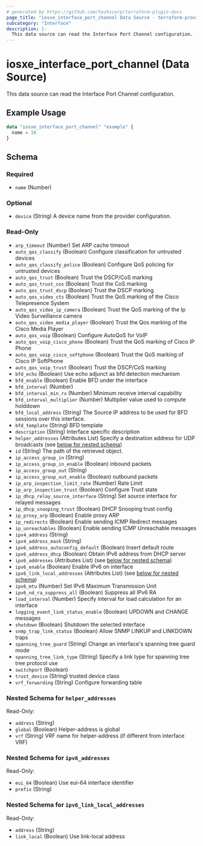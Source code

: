 ```yaml
---
# generated by https://github.com/hashicorp/terraform-plugin-docs
page_title: "iosxe_interface_port_channel Data Source - terraform-provider-iosxe"
subcategory: "Interface"
description: |-
  This data source can read the Interface Port Channel configuration.
---
```


# iosxe_interface_port_channel (Data Source)

This data source can read the Interface Port Channel configuration.

## Example Usage

```terraform
data "iosxe_interface_port_channel" "example" {
  name = 10
}
```

<!-- schema generated by tfplugindocs -->
## Schema

### Required

- `name` (Number)

### Optional

- `device` (String) A device name from the provider configuration.

### Read-Only

- `arp_timeout` (Number) Set ARP cache timeout
- `auto_qos_classify` (Boolean) Configure classification for untrusted devices
- `auto_qos_classify_police` (Boolean) Configure QoS policing for untrusted devices
- `auto_qos_trust` (Boolean) Trust the DSCP/CoS marking
- `auto_qos_trust_cos` (Boolean) Trust the CoS marking
- `auto_qos_trust_dscp` (Boolean) Trust the DSCP marking
- `auto_qos_video_cts` (Boolean) Trust the QoS marking of the Cisco Telepresence System
- `auto_qos_video_ip_camera` (Boolean) Trust the QoS marking of the Ip Video Surveillance camera
- `auto_qos_video_media_player` (Boolean) Trust the Qos marking of the Cisco Media Player
- `auto_qos_voip` (Boolean) Configure AutoQoS for VoIP
- `auto_qos_voip_cisco_phone` (Boolean) Trust the QoS marking of Cisco IP Phone
- `auto_qos_voip_cisco_softphone` (Boolean) Trust the QoS marking of Cisco IP SoftPhone
- `auto_qos_voip_trust` (Boolean) Trust the DSCP/CoS marking
- `bfd_echo` (Boolean) Use echo adjunct as bfd detection mechanism
- `bfd_enable` (Boolean) Enable BFD under the interface
- `bfd_interval` (Number)
- `bfd_interval_min_rx` (Number) Minimum receive interval capability
- `bfd_interval_multiplier` (Number) Multiplier value used to compute holddown
- `bfd_local_address` (String) The Source IP address to be used for BFD sessions over this interface.
- `bfd_template` (String) BFD template
- `description` (String) Interface specific description
- `helper_addresses` (Attributes List) Specify a destination address for UDP broadcasts (see [below for nested schema](#nestedatt--helper_addresses))
- `id` (String) The path of the retrieved object.
- `ip_access_group_in` (String)
- `ip_access_group_in_enable` (Boolean) inbound packets
- `ip_access_group_out` (String)
- `ip_access_group_out_enable` (Boolean) outbound packets
- `ip_arp_inspection_limit_rate` (Number) Rate Limit
- `ip_arp_inspection_trust` (Boolean) Configure Trust state
- `ip_dhcp_relay_source_interface` (String) Set source interface for relayed messages
- `ip_dhcp_snooping_trust` (Boolean) DHCP Snooping trust config
- `ip_proxy_arp` (Boolean) Enable proxy ARP
- `ip_redirects` (Boolean) Enable sending ICMP Redirect messages
- `ip_unreachables` (Boolean) Enable sending ICMP Unreachable messages
- `ipv4_address` (String)
- `ipv4_address_mask` (String)
- `ipv6_address_autoconfig_default` (Boolean) Insert default route
- `ipv6_address_dhcp` (Boolean) Obtain IPv6 address from DHCP server
- `ipv6_addresses` (Attributes List) (see [below for nested schema](#nestedatt--ipv6_addresses))
- `ipv6_enable` (Boolean) Enable IPv6 on interface
- `ipv6_link_local_addresses` (Attributes List) (see [below for nested schema](#nestedatt--ipv6_link_local_addresses))
- `ipv6_mtu` (Number) Set IPv6 Maximum Transmission Unit
- `ipv6_nd_ra_suppress_all` (Boolean) Suppress all IPv6 RA
- `load_interval` (Number) Specify interval for load calculation for an interface
- `logging_event_link_status_enable` (Boolean) UPDOWN and CHANGE messages
- `shutdown` (Boolean) Shutdown the selected interface
- `snmp_trap_link_status` (Boolean) Allow SNMP LINKUP and LINKDOWN traps
- `spanning_tree_guard` (String) Change an interface's spanning tree guard mode
- `spanning_tree_link_type` (String) Specify a link type for spanning tree tree protocol use
- `switchport` (Boolean)
- `trust_device` (String) trusted device class
- `vrf_forwarding` (String) Configure forwarding table

<a id="nestedatt--helper_addresses"></a>
### Nested Schema for `helper_addresses`

Read-Only:

- `address` (String)
- `global` (Boolean) Helper-address is global
- `vrf` (String) VRF name for helper-address (if different from interface VRF)


<a id="nestedatt--ipv6_addresses"></a>
### Nested Schema for `ipv6_addresses`

Read-Only:

- `eui_64` (Boolean) Use eui-64 interface identifier
- `prefix` (String)


<a id="nestedatt--ipv6_link_local_addresses"></a>
### Nested Schema for `ipv6_link_local_addresses`

Read-Only:

- `address` (String)
- `link_local` (Boolean) Use link-local address
